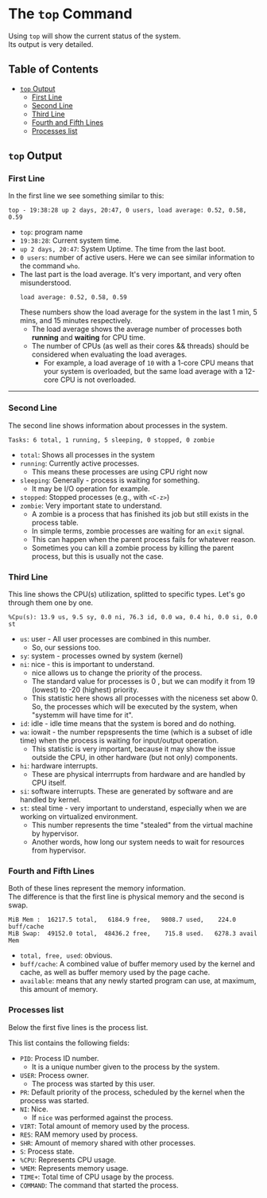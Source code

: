 # The `top` Command
Using `top` will show the current status of the system.  
Its output is very detailed.  


## Table of Contents
* [`top` Output](#top-output) 
    * [First Line](#first-line) 
    * [Second Line](#second-line) 
    * [Third Line](#third-line) 
    * [Fourth and Fifth Lines](#fourth-and-fifth-lines) 
    * [Processes list](#processes-list) 


## `top` Output

### First Line
In the first line we see something similar to this:
```plaintext
top - 19:38:28 up 2 days, 20:47, 0 users, load average: 0.52, 0.58, 0.59
```

* `top`: program name
* `19:38:28`: Current system time.  
* `up 2 days, 20:47`: System Uptime. The time from the last boot.  
* `0 users`: number of active users. Here we can see similar information to the command `who`.
* The last part is the load average. It's very important, and very often misunderstood.
  ```plaintext
  load average: 0.52, 0.58, 0.59
  ```
  These numbers show the load average for the system in the last 1 min, 5 mins,
  and 15 minutes respectively.  
    * The load average shows the average number of processes both **running**
      and **waiting** for CPU time.
    * The number of CPUs (as well as their cores && threads) should be considered
      when evaluating the load averages.  
        * For example, a load average of `10` with a 1-core CPU means that your system is 
          overloaded, but the same load average with a 12-core CPU is not overloaded.    



---

### Second Line

The second line shows information about processes in the system.
```
Tasks: 6 total, 1 running, 5 sleeping, 0 stopped, 0 zombie
```

* `total`: Shows all processes in the system
* `running`: Currently active processes.  
    * This means these processes are using CPU right now
* `sleeping`: Generally - process is waiting for something.  
    * It may be I/O operation for example.
* `stopped`: Stopped processes (e.g., with `<C-z>`)
* `zombie`: Very important state to understand.  
    * A zombie is a process that has finished its job but still exists in the process table.  
    * In simple terms, zombie processes are waiting for an `exit` signal.  
    * This can happen when the parent process fails for whatever reason.  
    * Sometimes you can kill a zombie process by killing the parent process, but this
      is usually not the case.


### Third Line

This line shows the CPU(s) utilization, splitted to specific types. Let's go through them one by one.
```
%Cpu(s): 13.9 us, 9.5 sy, 0.0 ni, 76.3 id, 0.0 wa, 0.4 hi, 0.0 si, 0.0 st
```


* `us`: user - All user processes are combined in this number.  
    * So, our sessions too.
* `sy`: system - processes owned by system (kernel)
* `ni`: nice - this is important to understand.  
    * nice allows us to change the priority of the process.  
    * The standard value for processes is 0 , but we can modify it from 19 (lowest) to 
      -20 (highest) priority.  
    * This statistic here shows all processes with the niceness set abow 0. So, the 
      processes which will be executed by the system, when "systemm will have time for it".
* `id`: idle - idle time means that the system is bored and do nothing.
* `wa`: iowait - the number repspresents the time (which is a subset of idle time)
  when the process is waiting for input/output operation.  
    * This statistic is very important, because it may show the issue outside the CPU, in 
      other hardware (but not only) components.
* `hi`: hardware interrupts.  
    * These are physical interrrupts from hardware and are handled by CPU itself.
* `si`: software interrupts. These are generated by software and are handled by kernel.
* `st`: steal time - very important to understand, especially when we are working on 
  virtualized environment.  
    * This number represents the time "stealed" from the virtual machine by hypervisor.  
    * Another words, how long our system needs to wait for resources from hypervisor.

### Fourth and Fifth Lines

Both of these lines represent the memory information.  
The difference is that the first line is physical memory and the second is swap.  
```plaintext
MiB Mem :  16217.5 total,   6184.9 free,   9808.7 used,    224.0 buff/cache
MiB Swap:  49152.0 total,  48436.2 free,    715.8 used.   6278.3 avail Mem
```

* `total, free, used`: obvious.
* `buff/cache`: A combined value of buffer memory used by the kernel and cache, as 
  well as buffer memory used by the page cache.
* `available`: means that any newly started program can use, at maximum, this amount
  of memory.  

### Processes list
Below the first five lines is the process list.  

This list contains the following fields:

* `PID`: Process ID number.  
    * It is a unique number given to the process by the system.
* `USER`: Process owner.  
    * The process was started by this user.
* `PR`: Default priority of the process, scheduled by the kernel when the process was started.
* `NI`: Nice.  
    * If `nice` was performed against the process.
* `VIRT`: Total amount of memory used by the process.
* `RES`: RAM memory used by process.
* `SHR`: Amount of memory shared with other processes.
* `S`: Process state.
* `%CPU`: Represents CPU usage.
* `%MEM`: Represents memory usage.
* `TIME+`: Total time of CPU usage by the process.
* `COMMAND`: The command that started the process.  


